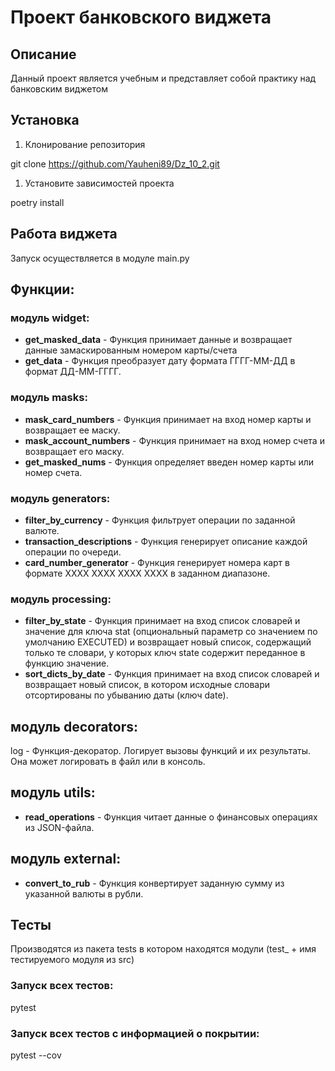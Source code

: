 # Проект банковского виджета

## Описание

Данный проект является учебным и представляет собой практику над банковским виджетом

## Установка

1. Клонирование репозитория 

git clone https://github.com/Yauheni89/Dz_10_2.git

1. Установите зависимостей проекта

poetry install


## Работа виджета
Запуск осуществляется в модуле main.py

## Функции:

### модуль widget:
- **get_masked_data** - Функция принимает данные и возвращает данные замаскированным номером карты/счета
- **get_data** - Функция преобразует дату формата ГГГГ-ММ-ДД в формат ДД-ММ-ГГГГ.

### модуль masks:
- **mask_card_numbers** - Функция принимает на вход номер карты и возвращает ее маску.
- **mask_account_numbers** - Функция принимает на вход номер счета и возвращает его маску.
- **get_masked_nums** - Функция определяет введен номер карты или номер счета.

### модуль generators:
- **filter_by_currency** - Функция фильтрует операции по заданной валюте.
- **transaction_descriptions** - Функция генерирует описание каждой операции по очереди.
- **card_number_generator** - Функция генерирует номера карт в формате XXXX XXXX XXXX XXXX в заданном диапазоне.

### модуль processing:
- **filter_by_state** - Функция принимает на вход список словарей и значение для ключа stat (опциональный параметр со значением по умолчанию EXECUTED) и возвращает новый список, содержащий только те словари, у которых ключ state содержит переданное в функцию значение.
- **sort_dicts_by_date** - Функция принимает на вход список словарей и возвращает новый список, в котором исходные словари отсортированы по убыванию даты (ключ date).

## модуль decorators:
log - Функция-декоратор. Логирует вызовы функций и их результаты. Она может логировать в файл или в консоль.

## модуль utils:
- **read_operations** - Функция читает данные о финансовых операциях из JSON-файла.

## модуль external:
- **convert_to_rub** - Функция конвертирует заданную сумму из указанной валюты в рубли.

## Тесты
Производятся из пакета tests в котором находятся модули (test_ + имя тестируемого модуля из src)

### Запуск всех тестов:

pytest


### Запуск всех тестов c информацией о покрытии:

pytest --cov
